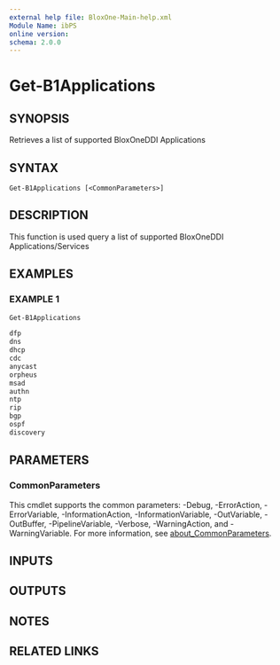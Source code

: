 ```yaml
---
external help file: BloxOne-Main-help.xml
Module Name: ibPS
online version:
schema: 2.0.0
---
```


# Get-B1Applications

## SYNOPSIS
Retrieves a list of supported BloxOneDDI Applications

## SYNTAX

```
Get-B1Applications [<CommonParameters>]
```

## DESCRIPTION
This function is used query a list of supported BloxOneDDI Applications/Services

## EXAMPLES

### EXAMPLE 1
```powershell
Get-B1Applications

dfp
dns
dhcp
cdc
anycast
orpheus
msad
authn
ntp
rip
bgp
ospf
discovery
```

## PARAMETERS

### CommonParameters
This cmdlet supports the common parameters: -Debug, -ErrorAction, -ErrorVariable, -InformationAction, -InformationVariable, -OutVariable, -OutBuffer, -PipelineVariable, -Verbose, -WarningAction, and -WarningVariable. For more information, see [about_CommonParameters](http://go.microsoft.com/fwlink/?LinkID=113216).

## INPUTS

## OUTPUTS

## NOTES

## RELATED LINKS
